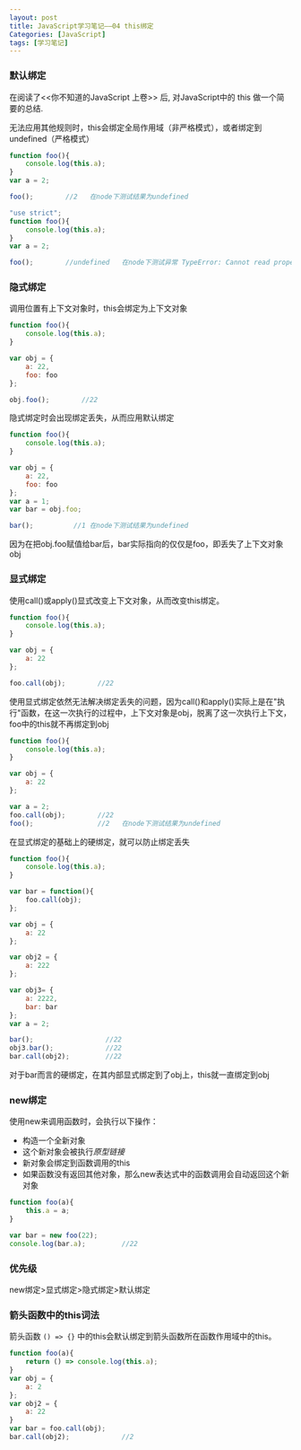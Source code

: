 ```yaml
---
layout: post
title: JavaScript学习笔记——04 this绑定
Categories: [JavaScript]
tags: [学习笔记]
---
```


### 默认绑定

在阅读了<<你不知道的JavaScript 上卷>> 后, 对JavaScript中的 this 做一个简要的总结.

无法应用其他规则时，this会绑定全局作用域（非严格模式），或者绑定到undefined（严格模式）

```javascript
function foo(){
	console.log(this.a);
}
var a = 2;

foo();        //2	在node下测试结果为undefined
```
``` javascript
"use strict";
function foo(){
	console.log(this.a);
}
var a = 2;

foo();        //undefined	在node下测试异常 TypeError: Cannot read property 'a' of undefined
```



### 隐式绑定

调用位置有上下文对象时，this会绑定为上下文对象

```javascript
function foo(){
	console.log(this.a);
}

var obj = {
	a: 22,
	foo: foo
};

obj.foo();        //22
```
隐式绑定时会出现绑定丢失，从而应用默认绑定

```javascript
function foo(){
	console.log(this.a);
}

var obj = {
    a: 22,
    foo: foo
};
var a = 1;
var bar = obj.foo;

bar();        	//1	在node下测试结果为undefined
```


因为在把obj.foo赋值给bar后，bar实际指向的仅仅是foo，即丢失了上下文对象obj

### 显式绑定

使用call()或apply()显式改变上下文对象，从而改变this绑定。

```javascript
function foo(){
	console.log(this.a);
}

var obj = {
	a: 22
};

foo.call(obj);        //22
```

使用显式绑定依然无法解决绑定丢失的问题，因为call()和apply()实际上是在"执行"函数，在这一次执行的过程中，上下文对象是obj，脱离了这一次执行上下文，foo中的this就不再绑定到obj

```javascript
function foo(){
	console.log(this.a);
}

var obj = {
	a: 22
};

var a = 2;
foo.call(obj);        //22
foo();                //2	在node下测试结果为undefined
```

在显式绑定的基础上的硬绑定，就可以防止绑定丢失

```javascript
function foo(){
	console.log(this.a);
}

var bar = function(){
	foo.call(obj);
};

var obj = {
	a: 22
};

var obj2 = {
	a: 222
};

var obj3= {
	a: 2222,
	bar: bar
};
var a = 2;

bar();                  //22
obj3.bar();         	//22
bar.call(obj2);   		//22
```

对于bar而言的硬绑定，在其内部显式绑定到了obj上，this就一直绑定到obj

### new绑定

使用new来调用函数时，会执行以下操作：

-   构造一个全新对象
-   这个新对象会被执行*原型链接*
-   新对象会绑定到函数调用的this
-   如果函数没有返回其他对象，那么new表达式中的函数调用会自动返回这个新对象

```javascript
function foo(a){
    this.a = a;
}

var bar = new foo(22);
console.log(bar.a);			//22
```

### 优先级

new绑定>显式绑定>隐式绑定>默认绑定

### 箭头函数中的this词法

箭头函数 `() => {}` 中的this会默认绑定到箭头函数所在函数作用域中的this。
```javascript
function foo(a){
    return () => console.log(this.a);
}
var obj = {
    a: 2
};
var obj2 = {
    a: 22
}
var bar = foo.call(obj);     
bar.call(obj2);             //2
```
